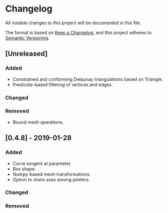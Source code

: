 # Changelog

All notable changes to this project will be documented in this file.

The format is based on [Keep a Changelog](https://keepachangelog.com/en/1.0.0/),
and this project adheres to [Semantic Versioning](https://semver.org/spec/v2.0.0.html).

## [Unreleased]

### Added

- Constrained and conforming Delaunay triangulations based on Triangle.
- Predicate-based filtering of vertices and edges.

### Changed

### Removed

- Bound mesh operations.

## [0.4.8] - 2019-01-28

### Added

- Curve tangent at parameter.
- Box shape.
- Numpy-based mesh transformations.
- Option to share axes among plotters.

### Changed

### Removed

